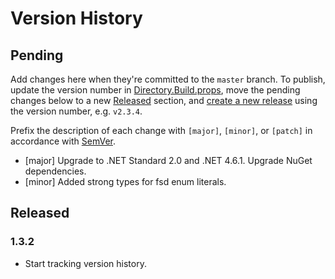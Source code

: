 # Version History

## Pending

Add changes here when they're committed to the `master` branch. To publish, update the version number in [Directory.Build.props](Directory.Build.props), move the pending changes below to a new [Released](#released) section, and [create a new release](https://github.com/FacilityApi/Facility/releases) using the version number, e.g. `v2.3.4`.

Prefix the description of each change with `[major]`, `[minor]`, or `[patch]` in accordance with [SemVer](http://semver.org).

* [major] Upgrade to .NET Standard 2.0 and .NET 4.6.1. Upgrade NuGet dependencies.
* [minor] Added strong types for fsd enum literals.

## Released

### 1.3.2

* Start tracking version history.
